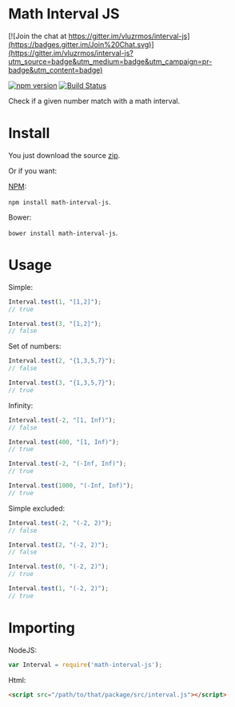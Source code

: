 # Math Interval JS

[![Join the chat at https://gitter.im/vluzrmos/interval-js](https://badges.gitter.im/Join%20Chat.svg)](https://gitter.im/vluzrmos/interval-js?utm_source=badge&utm_medium=badge&utm_campaign=pr-badge&utm_content=badge)

[![npm version](https://badge.fury.io/js/math-interval-js.svg)](http://badge.fury.io/js/math-interval-js) [![Build Status](https://travis-ci.org/vluzrmos/interval-js.svg)](https://travis-ci.org/vluzrmos/interval-js)

Check if a given number match with a math interval.

# Install 

You just download the source [zip](https://github.com/vluzrmos/interval-js/archive/master.zip).

Or if you want:

[NPM](https://www.npmjs.com/package/math-interval-js):

`npm install math-interval-js`.

Bower:

`bower install math-interval-js`.


# Usage

Simple: 

```js
Interval.test(1, "[1,2]");
// true

Interval.test(3, "[1,2]");
// false
```

Set of numbers:

```js
Interval.test(2, "{1,3,5,7}");
// false

Interval.test(3, "{1,3,5,7}");
// true
```

Infinity:

```js
Interval.test(-2, "[1, Inf)");
// false

Interval.test(400, "[1, Inf)");
// true
```

```js
Interval.test(-2, "(-Inf, Inf)");
// true

Interval.test(1000, "(-Inf, Inf)");
// true
```


Simple excluded:

```js
Interval.test(-2, "(-2, 2)");
// false

Interval.test(2, "(-2, 2)");
// false

Interval.test(0, "(-2, 2)");
// true

Interval.test(1, "(-2, 2)");
// true
```

# Importing

NodeJS:

```js
var Interval = require('math-interval-js');
```

Html:

```html
<script src="/path/to/that/package/src/interval.js"></script>
```

